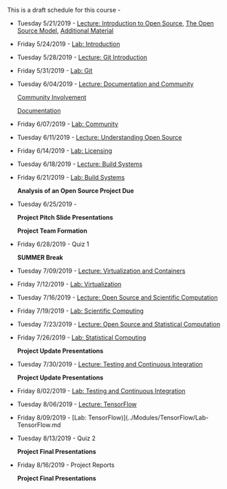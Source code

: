 This is a draft schedule for this course -

* Tuesday 5/21/2019 - [Lecture: Introduction to Open Source](../Modules/01.Introduction/Syllabus/), [The Open Source Model](../Modules/01.Introduction/OpenSourceModel/), [Additional Material](../Modules/01.Introduction/Linux)

* Friday 5/24/2019 - [Lab: Introduction](../Modules/01.Introduction/Lab-Introduction.md)

* Tuesday 5/28/2019 - [Lecture: Git Introduction](../Modules/Git/README.md)

* Friday 5/31/2019 - [Lab: Git](../Modules/Git/Lab-Git.md)

* Tuesday 6/04/2019 - [Lecture: Documentation and Community](../Modules/DocumentationAndCommunity/Lecture-DocumentationAndCommunity.md)

	[Community Involvement](../Modules/DocumentationAndCommunity/Community.html)

	[Documentation](../Modules/DocumentationAndCommunity/Documentation.html)

* Friday 6/07/2019 - [Lab: Community](../Modules/DocumentationAndCommunity/Lab-DocumentationAndCommunity.md)

* Tuesday 6/11/2019 - [Lecture: Understanding Open Source](../Modules/Licensing/Licensing-S2017-RPI-PatrickMasson.pdf)

* Friday 6/14/2019 - [Lab: Licensing](../Modules/Licensing/Lab-Licensing.md)

* Tuesday 6/18/2019 - [Lecture: Build Systems](../Modules/BuildSystems/BuildSystems.pdf)

* Friday 6/21/2019 - [Lab: Build Systems](../Modules/BuildSystems/Lab-BuildSystems.md)

	**Analysis of an Open Source Project Due**

* Tuesday 6/25/2019 - 

    **Project Pitch Slide Presentations**

    **Project Team Formation**

* Friday 6/28/2019 - Quiz 1

	**SUMMER Break**

* Tuesday 7/09/2019 - [Lecture: Virtualization and Containers](../Modules/Virtualization/source/index.rst)

* Friday 7/12/2019 - [Lab: Virtualization](../Modules/Virtualization/Lab-Virtualization.md)

* Tuesday 7/16/2019 - [Lecture: Open Source and Scientific Computation](../Modules/ScientificComputing/index.html)
    
* Friday 7/19/2019 - [Lab: Scientific Computing](../Modules/ScientificComputing/Lab-ScientificComputing.md)

* Tuesday 7/23/2019 - [Lecture: Open Source and Statistical Computation](../Modules/StatisticalComputing/index.html)

* Friday 7/26/2019 - [Lab: Statistical Computing](../Modules/StatisticalComputing/Lab-StatisticalComputing.md)

    **Project Update Presentations** 

* Tuesday 7/30/2019 - [Lecture: Testing and Continuous Integration](../Modules/TestingAndCI/TestingAndCI.md)
 
    **Project Update Presentations** 

* Friday 8/02/2019 - [Lab: Testing and Continuous Integration](../Modules/TestingAndCI/Lab-TestingAndCI.md)

<!--* Tuesday 8/06/2019 - [Lecture: Open Source Databases](../Modules/Databases/source/Index.rst)

* Friday 8/09/2019 - [Lab: Databases](../Modules/Databases/Lab-Databases.md)
-->

<!--* Tuesday 4/9/2019 - [Community and Sustainability](Lectures/CommunityandSustainability-3-1-2016.pdf)

or -->

* Tuesday 8/06/2019 - [Lecture: TensorFlow](../Modules/TensorFlow/source/index.rst)

* Friday 8/09/2019 - [Lab: TensorFlow)](../Modules/TensorFlow/Lab-TensorFlow.md

* Tuesday 8/13/2019 - Quiz 2

	**Project Final Presentations**

* Friday 8/16/2019 - Project Reports

	**Project Final Presentations**

 

